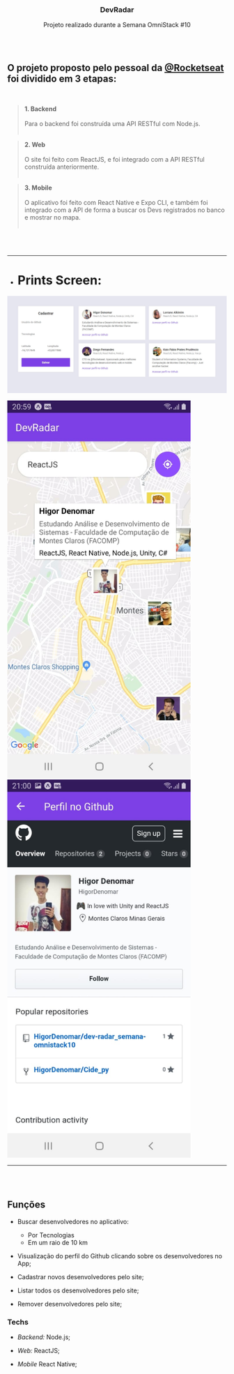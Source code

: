 <h3 align="center">
DevRadar 
</h3>

<div align="center">Projeto realizado durante a Semana OmniStack #10 </div>

<br/>&nbsp;

<h2>
O projeto proposto pelo pessoal da <a href="https://github.com/rocketseat">@Rocketseat</a> foi dividido em 3 etapas:
</h2>
<br/>

> **1. Backend** </br> <br/>
Para o backend foi construída uma API RESTful com Node.js. <br/>&nbsp;

> **2. Web** <br/><br/>
O site foi feito com ReactJS, e foi integrado com a API RESTful construída anteriormente. <br/>&nbsp;

> **3. Mobile** <br/> <br/>
 O aplicativo foi feito com React Native e Expo CLI, e também foi integrado com a API de forma a buscar os Devs registrados no banco e mostrar no mapa. <br/>&nbsp; 

<br/>&nbsp;
___

- # **Prints Screen:**


![Print da tela do Dev Radar Web](.github/dev-radar-web.jpg "DevRadar Web")


 <img src=".github/dev-radar-mobile.jpg" width="421"> &nbsp; &nbsp; &nbsp; <img src=".github/dev-radar-mobile-git.jpg" width="421">


---
<br/>&nbsp;
## Funções

* Buscar desenvolvedores no aplicativo:
    * Por Tecnologias
    * Em um raio de 10 km

* Visualização do perfil do Github clicando sobre os desenvolvedores no App;

* Cadastrar novos desenvolvedores pelo site;
* Listar todos os desenvolvedores pelo site;
* Remover desenvolvedores pelo site;

### Techs

* *Backend:* Node.js;

* *Web:* ReactJS;

* *Mobile* React Native;